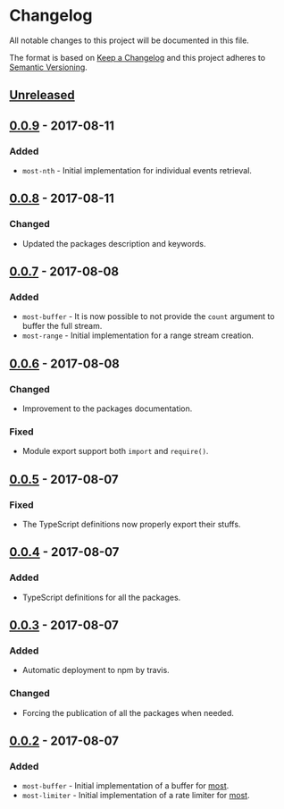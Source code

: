 # Changelog #

All notable changes to this project will be documented in this file.

The format is based on [Keep a Changelog](http://keepachangelog.com/en/1.0.0/)
and this project adheres to [Semantic Versioning](http://semver.org/spec/v2.0.0.html).

## [Unreleased](https://github.com/craft-ai/most-utils/compare/v0.0.9...HEAD) ##

## [0.0.9](https://github.com/craft-ai/most-utils/compare/v0.0.8...v0.0.9) - 2017-08-11 ##
### Added ###
- `most-nth` - Initial implementation for individual events retrieval.

## [0.0.8](https://github.com/craft-ai/most-utils/compare/v0.0.7...v0.0.8) - 2017-08-11 ##
### Changed ###
- Updated the packages description and keywords.

## [0.0.7](https://github.com/craft-ai/most-utils/compare/v0.0.6...v0.0.7) - 2017-08-08 ##
### Added ###
- `most-buffer` - It is now possible to not provide the `count` argument to buffer the full stream.
- `most-range` - Initial implementation for a range stream creation.

## [0.0.6](https://github.com/craft-ai/most-utils/compare/v0.0.5...v0.0.6) - 2017-08-08 ##
### Changed ###
- Improvement to the packages documentation.

### Fixed ###
- Module export support both `import` and `require()`.

## [0.0.5](https://github.com/craft-ai/most-utils/compare/v0.0.4...v0.0.5) - 2017-08-07 ##
### Fixed ###
- The TypeScript definitions now properly export their stuffs.

## [0.0.4](https://github.com/craft-ai/most-utils/compare/v0.0.3...v0.0.4) - 2017-08-07 ##
### Added ###
- TypeScript definitions for all the packages.

## [0.0.3](https://github.com/craft-ai/most-utils/compare/v0.0.2...v0.0.3) - 2017-08-07 ##
### Added ###
- Automatic deployment to npm by travis.

### Changed ###
- Forcing the publication of all the packages when needed.

## [0.0.2](https://github.com/craft-ai/most-utils/compare/v0.0.1...v0.0.2) - 2017-08-07 ##
### Added ###
- `most-buffer` - Initial implementation of a buffer for [most](https://github.com/cujojs/most).
- `most-limiter` - Initial implementation of a rate limiter for [most](https://github.com/cujojs/most).
